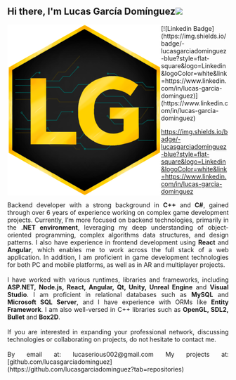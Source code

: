 ## Hi there, I'm Lucas García Domínguez<img src="https://media.giphy.com/media/hvRJCLFzcasrR4ia7z/giphy.gif" width="25px">
<!--![CV Photo](https://github.com/lucasgarciadominguez/Assets/blob/main/lgd-high-resolution-logo2.png)<!-- -->
<img src="https://github.com/lucasgarciadominguez/Assets/blob/main/logoLG.png" width="350" align=left>
[![Linkedin Badge](https://img.shields.io/badge/-lucasgarciadominguez-blue?style=flat-square&logo=Linkedin&logoColor=white&link=https://www.linkedin.com/in/lucas-garcia-dominguez)](https://www.linkedin.com/in/lucas-garcia-dominguez)

https://img.shields.io/badge/-lucasgarciadominguez-blue?style=flat-square&logo=Linkedin&logoColor=white&link=https://www.linkedin.com/in/lucas-garcia-dominguez
<div align="justify">
Backend developer with a strong background in <strong>C++</strong> and <strong>C#</strong>, gained through over 6 years of experience working on complex game development projects. Currently, I’m more focused on backend technologies, primarily in the <strong>.NET environment</strong>, leveraging my deep understanding of object-oriented programming, complex algorithms data structures, and design patterns. I also have experience in frontend development using <strong>React</strong> and <strong>Angular</strong>, which enables me to work across the full stack of a web application. In addition, I am proficient in game development technologies for both PC and mobile platforms, as well as in AR and multiplayer projects.</div>  <br>

<div align="justify">
I have worked with various runtimes, libraries and frameworks, including <strong>ASP.NET, Node.js, React, Angular, Qt, Unity, Unreal Engine</strong> and <strong>Visual Studio</strong>. I am proficient in relational databases such as <strong>MySQL</strong> and <strong>Microsoft SQL Server</strong>, and I have experience with ORMs like <strong>Entity Framework</strong>. I am also well-versed in C++ libraries such as <strong>OpenGL, SDL2, Bullet</strong> and <strong>Box2D</strong>.</div> <br>

<!--
I've had the opportunity to work in teams on several occasions, where I sometimes took on leadership roles, demonstrating my ability to adapt quickly to different contexts and challenges. Additionally, I enjoy multicultural exchange and have successfully collaborated with teams from different countries, which has enriched me both professionally and personally.-->
<div align="justify">
If you are interested in expanding your professional network, discussing technologies or collaborating on projects, do not hesitate to contact me. </div>  <br>

<div align="justify">
By email at: lucaserious002@gmail.com My projects at: [github.com/lucasgarciadominguez](https://github.com/lucasgarciadominguez?tab=repositories)
  </div> 
<!--
<p align="center">
  <img src="https://github-readme-stats.vercel.app/api/top-langs/?username=lucasgarciadominguez&theme=radical&show_icons=true&hide_border=true&layout=compact" alt="lucasgarciadominguez's GitHub Stats" />

</p>
<p align="center">
  <img src="https://github-readme-streak-stats.herokuapp.com/?user=lucasgarciadominguez&theme=radical&hide_border=true" alt="lucasgarciadominguez's GitHub Stats" />
</p>


<!--
**lucasgarciadominguez/lucasgarciadominguez** is a ✨ _special_ ✨ repository because its `README.md` (this file) appears on your GitHub profile.

Here are some ideas to get you started:

- 🔭 I’m currently working on ...
- 🌱 I’m currently learning ...
- 👯 I’m looking to collaborate on ...
- 🤔 I’m looking for help with ...
- 💬 Ask me about ...
- 📫 How to reach me: ...
- 😄 Pronouns: ...
- ⚡ Fun fact: ...
-->
